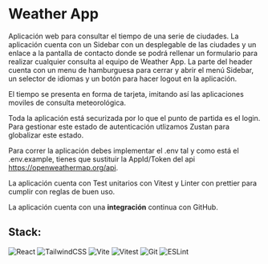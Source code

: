 # Weather App

Aplicación web para consultar el tiempo de una serie de ciudades. La aplicación cuenta con un Sidebar con un desplegable de las ciudades y un enlace a la pantalla de contacto donde se podrá rellenar un formulario para realizar cualquier consulta al equipo de Weather App. La parte del header cuenta con un menu de hamburguesa para cerrar y abrir el menú Sidebar, un selector de idiomas y un botón para hacer logout en la aplicación.

El tiempo se presenta en forma de tarjeta, imitando así las aplicaciones moviles de consulta meteorológica. 

Toda la aplicación está securizada por lo que el punto de partida es el login. Para gestionar este estado de autenticación utlizamos Zustan para globalizar este estado.

Para correr la aplicación debes implementar el .env tal y como está el .env.example, tienes que sustituir la AppId/Token del api https://openweathermap.org/api.

La aplicación cuenta con Test unitarios con Vitest y Linter con prettier para cumplir con reglas de buen uso.

La aplicación cuenta con una **integración** continua con GitHub.





## Stack:



![React](https://img.shields.io/badge/react-%2320232a.svg?style=for-the-badge&logo=react&logoColor=%2361DAFB)
![TailwindCSS](https://img.shields.io/badge/tailwindcss-%2338B2AC.svg?style=for-the-badge&logo=tailwind-css&logoColor=white)
![Vite](https://img.shields.io/badge/vite-%23646CFF.svg?style=for-the-badge&logo=vite&logoColor=white)
![Vitest](https://img.shields.io/badge/-Vitest-252529?style=for-the-badge&logo=vitest&logoColor=FCC72B) ![Git](https://img.shields.io/badge/git-%23F05033.svg?style=for-the-badge&logo=git&logoColor=white) ![ESLint](https://img.shields.io/badge/ESLint-4B3263?style=for-the-badge&logo=eslint&logoColor=white)